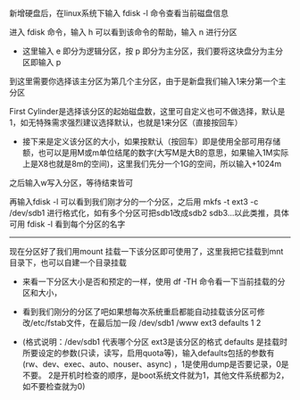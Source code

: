 新增硬盘后，在linux系统下输入 fdisk -l 命令查看当前磁盘信息

进入 fdisk 命令，输入 h 可以看到该命令的帮助，输入 n 进行分区




- 这里输入 e 即分为逻辑分区，按 p 即分为主分区，我们要将这块盘分为主分区即输入 p



到这里需要你选择该主分区为第几个主分区，由于是新盘我们输入1来分第一个主分区


First Cylinder是选择该分区的起始磁盘数，这里可自定义也可不做选择，默认是1，如无特殊需求强烈建议选择默认，也就是1来分区（直接按回车）




- 接下来是定义该分区的大小，如果按默认（按回车）即是使用全部可用存储额，也可以是用M或m单位结尾的数字(大写M是大B的意思，如果输入1M实际上是X8也就是8m的空间)，这里我们先分一个1G的空间，所以输入+1024m


之后输入w写入分区，等待结束皆可


再输入fdisk -l 可以看到我们刚才分的一个分区，之后用 mkfs -t ext3 -c /dev/sdb1 进行格式化，如有多个分区可把sdb1改成sdb2 sdb3...以此类推，具体可用 fdisk -l 看到每个分区的名字


---

现在分区好了我们用mount 挂载一下该分区即可使用了，这里我把它挂载到mnt目录下，也可以自建一个目录挂载




- 来看一下分区大小是否和预定的一样，使用 df -TH 命令看一下当前挂载的分区和大小，

- 看到我们刚分的分区了吧如果想每次系统重启都能自动挂载该分区可修改/etc/fstab文件，在最后加一段 /dev/sdb1 /www ext3 defaults 1 2 

- (格式说明：/dev/sdb1 代表哪个分区 ext3是该分区的格式 defaults 是挂载时所要设定的参数(只读，读写，启用quota等)，输入defaults包括的参数有(rw、dev、exec、auto、nouser、async) ，1是使用dump是否要记录，0是不要。 2是开机时检查的顺序，是boot系统文件就为1，其他文件系统都为2，如不要检查就为0)
